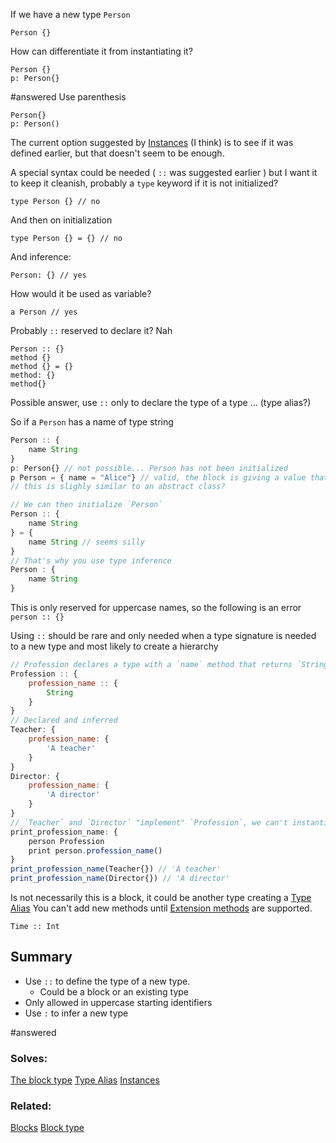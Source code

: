 If we have a new type `Person`  


```
Person {}
```

How can differentiate it from instantiating it? 
```
Person {}
p: Person{}
```

#answered 
Use parenthesis 
```
Person{}
p: Person()
```

The current option suggested by [Instances](../Features/Instances.md) (I think) is to see if it was defined earlier, but that doesn't seem to be enough. 

A special syntax could be needed ( `::` was suggested earlier )  but I want it to keep it cleanish, probably a `type` keyword if it is not initialized?

```
type Person {} // no
```
And then  on initialization 

```
type Person {} = {} // no

```
And inference: 

```
Person: {} // yes
```

How would it be used as variable? 

```
a Person // yes

```

Probably `::` reserved to declare it? Nah

```
Person :: {}
method {}
method {} = {}
method: {}
method{}
```

Possible answer, use `::` only to declare the type of a type ... (type alias?) 

So if a `Person` has a name of type string
```javascript
Person :: { 
    name String
}
p: Person{} // not possible... Person has not been initialized 
p Person = { name = "Alice"} // valid, the block is giving a value that satisfies Person type signature.. 
// this is slighly similar to an abstract class? 

// We can then initialize `Person`
Person :: {
    name String
} = {
    name String // seems silly
}
// That's why you use type inference
Person : {
    name String
}

```

This is only reserved for uppercase names, so the following is an error `person :: {}`

Using `::` should be rare and only needed when a type signature is needed to a new type and most likely to create a hierarchy 

```javascript
// Profession declares a type with a `name` method that returns `String`
Profession :: { 
    profession_name :: {
        String
    }
}
// Declared and inferred
Teacher: {
    profession_name: {
        'A teacher'
    }
}
Director: {
    profession_name: {
        'A director'
    }
}
// `Teacher` and `Director` "implement" `Profession`, we can't instantiate Profession directly but we can use it as type
print_profession_name: {
    person Profession
    print person.profession_name()
} 
print_profession_name(Teacher{}) // 'A teacher'
print_profession_name(Director{}) // 'A director'

```

Is not necessarily this is a block, it could be another type creating a [Type Alias](Features/Type%20Alias.md) 
You can't add new methods until [Extension methods](../Questions/solved/Extension%20methods.md) are supported.
 
```
Time :: Int
```
## Summary

- Use `::` to define the type of a new type.
    - Could be a block or an existing type
- Only allowed in uppercase starting identifiers
- Use `:` to infer a new type

#answered 
### Solves: 
[The block type](solved/The%20block%20type.md)
[Type Alias](Features/Type%20Alias.md)
[Instances](../Features/Instances.md)

### Related:
[Blocks](../Features/Blocks.md)
[Block type](../Features/Block%20type.md)

